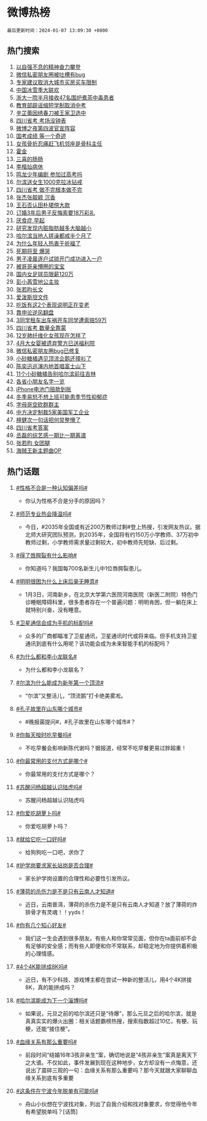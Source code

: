# 微博热榜

`最后更新时间：2024-01-07 13:09:30 +0800`

## 热门搜索

1. [以自强不息的精神奋力攀登](https://m.weibo.cn/search?containerid=100103type%3D1%26t%3D10%26q%3D%23%E4%BB%A5%E8%87%AA%E5%BC%BA%E4%B8%8D%E6%81%AF%E7%9A%84%E7%B2%BE%E7%A5%9E%E5%A5%8B%E5%8A%9B%E6%94%80%E7%99%BB%23&stream_entry_id=51&isnewpage=1&extparam=seat%3D1%26dgr%3D0%26pos%3D0%26stream_entry_id%3D51%26q%3D%2523%25E4%25BB%25A5%25E8%2587%25AA%25E5%25BC%25BA%25E4%25B8%258D%25E6%2581%25AF%25E7%259A%2584%25E7%25B2%25BE%25E7%25A5%259E%25E5%25A5%258B%25E5%258A%259B%25E6%2594%2580%25E7%2599%25BB%2523%26c_type%3D51%26filter_type%3Drealtimehot%26cate%3D10103%26display_time%3D1704604169%26pre_seqid%3D170460416902007367145)
1. [微信私密朋友圈被吐槽有bug](https://m.weibo.cn/search?containerid=100103type%3D1%26t%3D10%26q%3D%23%E5%BE%AE%E4%BF%A1%E7%A7%81%E5%AF%86%E6%9C%8B%E5%8F%8B%E5%9C%88%E8%A2%AB%E5%90%90%E6%A7%BD%E6%9C%89bug%23&stream_entry_id=31&isnewpage=1&extparam=seat%3D1%26pos%3D0%26realpos%3D1%26dgr%3D0%26q%3D%2523%25E5%25BE%25AE%25E4%25BF%25A1%25E7%25A7%2581%25E5%25AF%2586%25E6%259C%258B%25E5%258F%258B%25E5%259C%2588%25E8%25A2%25AB%25E5%2590%2590%25E6%25A7%25BD%25E6%259C%2589bug%2523%26filter_type%3Drealtimehot%26band_rank%3D1%26stream_entry_id%3D31%26c_type%3D31%26flag%3D2%26lcate%3D5001%26cate%3D5001%26display_time%3D1704604169%26pre_seqid%3D170460416902007367145)
1. [专家建议取消大城市买房买车限制](https://m.weibo.cn/search?containerid=100103type%3D1%26t%3D10%26q%3D%23%E4%B8%93%E5%AE%B6%E5%BB%BA%E8%AE%AE%E5%8F%96%E6%B6%88%E5%A4%A7%E5%9F%8E%E5%B8%82%E4%B9%B0%E6%88%BF%E4%B9%B0%E8%BD%A6%E9%99%90%E5%88%B6%23&stream_entry_id=31&isnewpage=1&extparam=seat%3D1%26pos%3D1%26realpos%3D2%26dgr%3D0%26q%3D%2523%25E4%25B8%2593%25E5%25AE%25B6%25E5%25BB%25BA%25E8%25AE%25AE%25E5%258F%2596%25E6%25B6%2588%25E5%25A4%25A7%25E5%259F%258E%25E5%25B8%2582%25E4%25B9%25B0%25E6%2588%25BF%25E4%25B9%25B0%25E8%25BD%25A6%25E9%2599%2590%25E5%2588%25B6%2523%26filter_type%3Drealtimehot%26band_rank%3D2%26stream_entry_id%3D31%26c_type%3D31%26flag%3D2%26lcate%3D5001%26cate%3D5001%26display_time%3D1704604169%26pre_seqid%3D170460416902007367145)
1. [中国冰雪季大联欢](https://m.weibo.cn/search?containerid=100103type%3D1%26t%3D10%26q%3D%23%E4%B8%AD%E5%9B%BD%E5%86%B0%E9%9B%AA%E5%AD%A3%E5%A4%A7%E8%81%94%E6%AC%A2%23&stream_entry_id=31&isnewpage=1&extparam=seat%3D1%26pos%3D2%26realpos%3D3%26dgr%3D0%26q%3D%2523%25E4%25B8%25AD%25E5%259B%25BD%25E5%2586%25B0%25E9%259B%25AA%25E5%25AD%25A3%25E5%25A4%25A7%25E8%2581%2594%25E6%25AC%25A2%2523%26filter_type%3Drealtimehot%26band_rank%3D3%26stream_entry_id%3D31%26c_type%3D31%26flag%3D0%26lcate%3D5001%26cate%3D5001%26display_time%3D1704604169%26pre_seqid%3D170460416902007367145)
1. [浙大一院半月接收47名围炉煮茶中毒患者](https://m.weibo.cn/search?containerid=100103type%3D1%26t%3D10%26q%3D%23%E6%B5%99%E5%A4%A7%E4%B8%80%E9%99%A2%E5%8D%8A%E6%9C%88%E6%8E%A5%E6%94%B647%E5%90%8D%E5%9B%B4%E7%82%89%E7%85%AE%E8%8C%B6%E4%B8%AD%E6%AF%92%E6%82%A3%E8%80%85%23&stream_entry_id=31&isnewpage=1&extparam=seat%3D1%26pos%3D3%26realpos%3D4%26dgr%3D0%26q%3D%2523%25E6%25B5%2599%25E5%25A4%25A7%25E4%25B8%2580%25E9%2599%25A2%25E5%258D%258A%25E6%259C%2588%25E6%258E%25A5%25E6%2594%25B647%25E5%2590%258D%25E5%259B%25B4%25E7%2582%2589%25E7%2585%25AE%25E8%258C%25B6%25E4%25B8%25AD%25E6%25AF%2592%25E6%2582%25A3%25E8%2580%2585%2523%26filter_type%3Drealtimehot%26band_rank%3D4%26stream_entry_id%3D31%26c_type%3D31%26flag%3D1%26lcate%3D5001%26cate%3D5001%26display_time%3D1704604169%26pre_seqid%3D170460416902007367145)
1. [教育部辟谣缩短学制取消中考](https://m.weibo.cn/search?containerid=100103type%3D1%26t%3D10%26q%3D%23%E6%95%99%E8%82%B2%E9%83%A8%E8%BE%9F%E8%B0%A3%E7%BC%A9%E7%9F%AD%E5%AD%A6%E5%88%B6%E5%8F%96%E6%B6%88%E4%B8%AD%E8%80%83%23&stream_entry_id=31&isnewpage=1&extparam=seat%3D1%26pos%3D4%26realpos%3D5%26dgr%3D0%26q%3D%2523%25E6%2595%2599%25E8%2582%25B2%25E9%2583%25A8%25E8%25BE%259F%25E8%25B0%25A3%25E7%25BC%25A9%25E7%259F%25AD%25E5%25AD%25A6%25E5%2588%25B6%25E5%258F%2596%25E6%25B6%2588%25E4%25B8%25AD%25E8%2580%2583%2523%26filter_type%3Drealtimehot%26band_rank%3D5%26stream_entry_id%3D31%26c_type%3D31%26flag%3D1%26lcate%3D5001%26cate%3D5001%26display_time%3D1704604169%26pre_seqid%3D170460416902007367145)
1. [辛芷蕾因绣春刀被王家卫选中](https://m.weibo.cn/search?containerid=100103type%3D1%26t%3D10%26q%3D%23%E8%BE%9B%E8%8A%B7%E8%95%BE%E5%9B%A0%E7%BB%A3%E6%98%A5%E5%88%80%E8%A2%AB%E7%8E%8B%E5%AE%B6%E5%8D%AB%E9%80%89%E4%B8%AD%23&stream_entry_id=31&isnewpage=1&extparam=seat%3D1%26pos%3D5%26realpos%3D6%26dgr%3D0%26q%3D%2523%25E8%25BE%259B%25E8%258A%25B7%25E8%2595%25BE%25E5%259B%25A0%25E7%25BB%25A3%25E6%2598%25A5%25E5%2588%2580%25E8%25A2%25AB%25E7%258E%258B%25E5%25AE%25B6%25E5%258D%25AB%25E9%2580%2589%25E4%25B8%25AD%2523%26filter_type%3Drealtimehot%26band_rank%3D6%26stream_entry_id%3D31%26c_type%3D31%26flag%3D2%26lcate%3D5001%26cate%3D5001%26display_time%3D1704604169%26pre_seqid%3D170460416902007367145)
1. [四川省考 考场没钟表](https://m.weibo.cn/search?containerid=100103type%3D1%26t%3D10%26q%3D%E5%9B%9B%E5%B7%9D%E7%9C%81%E8%80%83+%E8%80%83%E5%9C%BA%E6%B2%A1%E9%92%9F%E8%A1%A8&stream_entry_id=31&isnewpage=1&extparam=seat%3D1%26pos%3D6%26realpos%3D7%26dgr%3D0%26q%3D%25E5%259B%259B%25E5%25B7%259D%25E7%259C%2581%25E8%2580%2583%2520%25E8%2580%2583%25E5%259C%25BA%25E6%25B2%25A1%25E9%2592%259F%25E8%25A1%25A8%26filter_type%3Drealtimehot%26band_rank%3D7%26stream_entry_id%3D31%26c_type%3D31%26flag%3D1%26lcate%3D5001%26cate%3D5001%26display_time%3D1704604169%26pre_seqid%3D170460416902007367145)
1. [微博之夜第四波官宣阵容](https://m.weibo.cn/search?containerid=100103type%3D1%26t%3D10%26q%3D%23%E5%BE%AE%E5%8D%9A%E4%B9%8B%E5%A4%9C%E7%AC%AC%E5%9B%9B%E6%B3%A2%E5%AE%98%E5%AE%A3%E9%98%B5%E5%AE%B9%23&stream_entry_id=31&isnewpage=1&extparam=seat%3D1%26pos%3D7%26realpos%3D8%26dgr%3D0%26q%3D%2523%25E5%25BE%25AE%25E5%258D%259A%25E4%25B9%258B%25E5%25A4%259C%25E7%25AC%25AC%25E5%259B%259B%25E6%25B3%25A2%25E5%25AE%2598%25E5%25AE%25A3%25E9%2598%25B5%25E5%25AE%25B9%2523%26filter_type%3Drealtimehot%26band_rank%3D8%26stream_entry_id%3D31%26c_type%3D31%26flag%3D1%26lcate%3D5001%26cate%3D5001%26display_time%3D1704604169%26pre_seqid%3D170460416902007367145)
1. [国考成绩 等一个奇迹](https://m.weibo.cn/search?containerid=100103type%3D1%26t%3D10%26q%3D%E5%9B%BD%E8%80%83%E6%88%90%E7%BB%A9+%E7%AD%89%E4%B8%80%E4%B8%AA%E5%A5%87%E8%BF%B9&stream_entry_id=31&isnewpage=1&extparam=seat%3D1%26pos%3D8%26realpos%3D9%26dgr%3D0%26q%3D%25E5%259B%25BD%25E8%2580%2583%25E6%2588%2590%25E7%25BB%25A9%2520%25E7%25AD%2589%25E4%25B8%2580%25E4%25B8%25AA%25E5%25A5%2587%25E8%25BF%25B9%26filter_type%3Drealtimehot%26band_rank%3D9%26stream_entry_id%3D31%26c_type%3D31%26flag%3D0%26lcate%3D5001%26cate%3D5001%26display_time%3D1704604169%26pre_seqid%3D170460416902007367145)
1. [女孩骨折忍痛赶飞机邻座是骨科主任](https://m.weibo.cn/search?containerid=100103type%3D1%26t%3D10%26q%3D%23%E5%A5%B3%E5%AD%A9%E9%AA%A8%E6%8A%98%E5%BF%8D%E7%97%9B%E8%B5%B6%E9%A3%9E%E6%9C%BA%E9%82%BB%E5%BA%A7%E6%98%AF%E9%AA%A8%E7%A7%91%E4%B8%BB%E4%BB%BB%23&stream_entry_id=31&isnewpage=1&extparam=seat%3D1%26pos%3D9%26realpos%3D10%26dgr%3D0%26q%3D%2523%25E5%25A5%25B3%25E5%25AD%25A9%25E9%25AA%25A8%25E6%258A%2598%25E5%25BF%258D%25E7%2597%259B%25E8%25B5%25B6%25E9%25A3%259E%25E6%259C%25BA%25E9%2582%25BB%25E5%25BA%25A7%25E6%2598%25AF%25E9%25AA%25A8%25E7%25A7%2591%25E4%25B8%25BB%25E4%25BB%25BB%2523%26filter_type%3Drealtimehot%26band_rank%3D10%26stream_entry_id%3D31%26c_type%3D31%26flag%3D2%26lcate%3D5001%26cate%3D5001%26display_time%3D1704604169%26pre_seqid%3D170460416902007367145)
1. [霍金](https://m.weibo.cn/search?containerid=100103type%3D1%26t%3D10%26q%3D%E9%9C%8D%E9%87%91&stream_entry_id=31&isnewpage=1&extparam=seat%3D1%26pos%3D10%26realpos%3D11%26dgr%3D0%26q%3D%25E9%259C%258D%25E9%2587%2591%26filter_type%3Drealtimehot%26band_rank%3D11%26stream_entry_id%3D31%26c_type%3D31%26flag%3D2%26lcate%3D5001%26cate%3D5001%26display_time%3D1704604169%26pre_seqid%3D170460416902007367145)
1. [三喜的肠肠](https://m.weibo.cn/search?containerid=100103type%3D1%26t%3D10%26q%3D%E4%B8%89%E5%96%9C%E7%9A%84%E8%82%A0%E8%82%A0&stream_entry_id=31&isnewpage=1&extparam=seat%3D1%26pos%3D11%26realpos%3D12%26dgr%3D0%26q%3D%25E4%25B8%2589%25E5%2596%259C%25E7%259A%2584%25E8%2582%25A0%25E8%2582%25A0%26filter_type%3Drealtimehot%26band_rank%3D12%26stream_entry_id%3D31%26c_type%3D31%26flag%3D2%26lcate%3D5001%26cate%3D5001%26display_time%3D1704604169%26pre_seqid%3D170460416902007367145)
1. [李楷灿病休](https://m.weibo.cn/search?containerid=100103type%3D1%26t%3D10%26q%3D%E6%9D%8E%E6%A5%B7%E7%81%BF%E7%97%85%E4%BC%91&stream_entry_id=31&isnewpage=1&extparam=seat%3D1%26pos%3D12%26realpos%3D13%26dgr%3D0%26q%3D%25E6%259D%258E%25E6%25A5%25B7%25E7%2581%25BF%25E7%2597%2585%25E4%25BC%2591%26filter_type%3Drealtimehot%26band_rank%3D13%26stream_entry_id%3D31%26c_type%3D31%26flag%3D1%26lcate%3D5001%26cate%3D5001%26display_time%3D1704604169%26pre_seqid%3D170460416902007367145)
1. [鸣龙少年编剧 参加过高考吗](https://m.weibo.cn/search?containerid=100103type%3D1%26t%3D10%26q%3D%E9%B8%A3%E9%BE%99%E5%B0%91%E5%B9%B4%E7%BC%96%E5%89%A7+%E5%8F%82%E5%8A%A0%E8%BF%87%E9%AB%98%E8%80%83%E5%90%97&stream_entry_id=31&isnewpage=1&extparam=seat%3D1%26pos%3D13%26realpos%3D14%26dgr%3D0%26q%3D%25E9%25B8%25A3%25E9%25BE%2599%25E5%25B0%2591%25E5%25B9%25B4%25E7%25BC%2596%25E5%2589%25A7%2520%25E5%258F%2582%25E5%258A%25A0%25E8%25BF%2587%25E9%25AB%2598%25E8%2580%2583%25E5%2590%2597%26filter_type%3Drealtimehot%26band_rank%3D14%26stream_entry_id%3D31%26c_type%3D31%26flag%3D0%26lcate%3D5001%26cate%3D5001%26display_time%3D1704604169%26pre_seqid%3D170460416902007367145)
1. [尔滨送女生1000克拉冰钻戒](https://m.weibo.cn/search?containerid=100103type%3D1%26t%3D10%26q%3D%23%E5%B0%94%E6%BB%A8%E9%80%81%E5%A5%B3%E7%94%9F1000%E5%85%8B%E6%8B%89%E5%86%B0%E9%92%BB%E6%88%92%23&stream_entry_id=31&isnewpage=1&extparam=seat%3D1%26pos%3D14%26realpos%3D15%26dgr%3D0%26q%3D%2523%25E5%25B0%2594%25E6%25BB%25A8%25E9%2580%2581%25E5%25A5%25B3%25E7%2594%259F1000%25E5%2585%258B%25E6%258B%2589%25E5%2586%25B0%25E9%2592%25BB%25E6%2588%2592%2523%26filter_type%3Drealtimehot%26band_rank%3D15%26stream_entry_id%3D31%26c_type%3D31%26flag%3D32768%26lcate%3D5001%26cate%3D5001%26display_time%3D1704604169%26pre_seqid%3D170460416902007367145)
1. [四川省考 做不完根本做不完](https://m.weibo.cn/search?containerid=100103type%3D1%26t%3D10%26q%3D%E5%9B%9B%E5%B7%9D%E7%9C%81%E8%80%83+%E5%81%9A%E4%B8%8D%E5%AE%8C%E6%A0%B9%E6%9C%AC%E5%81%9A%E4%B8%8D%E5%AE%8C&stream_entry_id=31&isnewpage=1&extparam=seat%3D1%26pos%3D15%26realpos%3D16%26dgr%3D0%26q%3D%25E5%259B%259B%25E5%25B7%259D%25E7%259C%2581%25E8%2580%2583%2520%25E5%2581%259A%25E4%25B8%258D%25E5%25AE%258C%25E6%25A0%25B9%25E6%259C%25AC%25E5%2581%259A%25E4%25B8%258D%25E5%25AE%258C%26filter_type%3Drealtimehot%26band_rank%3D16%26stream_entry_id%3D31%26c_type%3D31%26flag%3D0%26lcate%3D5001%26cate%3D5001%26display_time%3D1704604169%26pre_seqid%3D170460416902007367145)
1. [张杰张靓颖 沉香](https://m.weibo.cn/search?containerid=100103type%3D1%26t%3D10%26q%3D%E5%BC%A0%E6%9D%B0%E5%BC%A0%E9%9D%93%E9%A2%96+%E6%B2%89%E9%A6%99&stream_entry_id=31&isnewpage=1&extparam=seat%3D1%26pos%3D16%26realpos%3D17%26dgr%3D0%26q%3D%25E5%25BC%25A0%25E6%259D%25B0%25E5%25BC%25A0%25E9%259D%2593%25E9%25A2%2596%2520%25E6%25B2%2589%25E9%25A6%2599%26filter_type%3Drealtimehot%26band_rank%3D17%26stream_entry_id%3D31%26c_type%3D31%26flag%3D1%26lcate%3D5001%26cate%3D5001%26display_time%3D1704604169%26pre_seqid%3D170460416902007367145)
1. [王石否认田朴珺傍大款](https://m.weibo.cn/search?containerid=100103type%3D1%26t%3D10%26q%3D%23%E7%8E%8B%E7%9F%B3%E5%90%A6%E8%AE%A4%E7%94%B0%E6%9C%B4%E7%8F%BA%E5%82%8D%E5%A4%A7%E6%AC%BE%23&stream_entry_id=31&isnewpage=1&extparam=seat%3D1%26pos%3D17%26realpos%3D18%26dgr%3D0%26q%3D%2523%25E7%258E%258B%25E7%259F%25B3%25E5%2590%25A6%25E8%25AE%25A4%25E7%2594%25B0%25E6%259C%25B4%25E7%258F%25BA%25E5%2582%258D%25E5%25A4%25A7%25E6%25AC%25BE%2523%26filter_type%3Drealtimehot%26band_rank%3D18%26stream_entry_id%3D31%26c_type%3D31%26flag%3D1%26lcate%3D5001%26cate%3D5001%26display_time%3D1704604169%26pre_seqid%3D170460416902007367145)
1. [订婚3年后男子反悔索要18万彩礼](https://m.weibo.cn/search?containerid=100103type%3D1%26t%3D10%26q%3D%23%E8%AE%A2%E5%A9%9A3%E5%B9%B4%E5%90%8E%E7%94%B7%E5%AD%90%E5%8F%8D%E6%82%94%E7%B4%A2%E8%A6%8118%E4%B8%87%E5%BD%A9%E7%A4%BC%23&stream_entry_id=31&isnewpage=1&extparam=seat%3D1%26pos%3D18%26realpos%3D19%26dgr%3D0%26q%3D%2523%25E8%25AE%25A2%25E5%25A9%259A3%25E5%25B9%25B4%25E5%2590%258E%25E7%2594%25B7%25E5%25AD%2590%25E5%258F%258D%25E6%2582%2594%25E7%25B4%25A2%25E8%25A6%258118%25E4%25B8%2587%25E5%25BD%25A9%25E7%25A4%25BC%2523%26filter_type%3Drealtimehot%26band_rank%3D19%26stream_entry_id%3D31%26c_type%3D31%26flag%3D0%26lcate%3D5001%26cate%3D5001%26display_time%3D1704604169%26pre_seqid%3D170460416902007367145)
1. [厌食症 早起](https://m.weibo.cn/search?containerid=100103type%3D1%26t%3D10%26q%3D%E5%8E%8C%E9%A3%9F%E7%97%87+%E6%97%A9%E8%B5%B7&stream_entry_id=31&isnewpage=1&extparam=seat%3D1%26pos%3D19%26realpos%3D20%26dgr%3D0%26q%3D%25E5%258E%258C%25E9%25A3%259F%25E7%2597%2587%2520%25E6%2597%25A9%25E8%25B5%25B7%26filter_type%3Drealtimehot%26band_rank%3D20%26stream_entry_id%3D31%26c_type%3D31%26flag%3D0%26lcate%3D5001%26cate%3D5001%26display_time%3D1704604169%26pre_seqid%3D170460416902007367145)
1. [研究发现内脏脂肪越多大脑越小](https://m.weibo.cn/search?containerid=100103type%3D1%26t%3D10%26q%3D%23%E7%A0%94%E7%A9%B6%E5%8F%91%E7%8E%B0%E5%86%85%E8%84%8F%E8%84%82%E8%82%AA%E8%B6%8A%E5%A4%9A%E5%A4%A7%E8%84%91%E8%B6%8A%E5%B0%8F%23&stream_entry_id=31&isnewpage=1&extparam=seat%3D1%26pos%3D20%26realpos%3D21%26dgr%3D0%26q%3D%2523%25E7%25A0%2594%25E7%25A9%25B6%25E5%258F%2591%25E7%258E%25B0%25E5%2586%2585%25E8%2584%258F%25E8%2584%2582%25E8%2582%25AA%25E8%25B6%258A%25E5%25A4%259A%25E5%25A4%25A7%25E8%2584%2591%25E8%25B6%258A%25E5%25B0%258F%2523%26filter_type%3Drealtimehot%26band_rank%3D21%26stream_entry_id%3D31%26c_type%3D31%26flag%3D1%26lcate%3D5001%26cate%3D5001%26display_time%3D1704604169%26pre_seqid%3D170460416902007367145)
1. [哈尔滨当地人搓澡都戒半个月了](https://m.weibo.cn/search?containerid=100103type%3D1%26t%3D10%26q%3D%23%E5%93%88%E5%B0%94%E6%BB%A8%E5%BD%93%E5%9C%B0%E4%BA%BA%E6%90%93%E6%BE%A1%E9%83%BD%E6%88%92%E5%8D%8A%E4%B8%AA%E6%9C%88%E4%BA%86%23&stream_entry_id=31&isnewpage=1&extparam=seat%3D1%26pos%3D21%26realpos%3D22%26dgr%3D0%26q%3D%2523%25E5%2593%2588%25E5%25B0%2594%25E6%25BB%25A8%25E5%25BD%2593%25E5%259C%25B0%25E4%25BA%25BA%25E6%2590%2593%25E6%25BE%25A1%25E9%2583%25BD%25E6%2588%2592%25E5%258D%258A%25E4%25B8%25AA%25E6%259C%2588%25E4%25BA%2586%2523%26filter_type%3Drealtimehot%26band_rank%3D22%26stream_entry_id%3D31%26c_type%3D31%26flag%3D1%26lcate%3D5001%26cate%3D5001%26display_time%3D1704604169%26pre_seqid%3D170460416902007367145)
1. [为什么年轻人热衷于祈福了](https://m.weibo.cn/search?containerid=100103type%3D1%26t%3D10%26q%3D%23%E4%B8%BA%E4%BB%80%E4%B9%88%E5%B9%B4%E8%BD%BB%E4%BA%BA%E7%83%AD%E8%A1%B7%E4%BA%8E%E7%A5%88%E7%A6%8F%E4%BA%86%23&stream_entry_id=31&isnewpage=1&extparam=seat%3D1%26pos%3D22%26realpos%3D23%26dgr%3D0%26q%3D%2523%25E4%25B8%25BA%25E4%25BB%2580%25E4%25B9%2588%25E5%25B9%25B4%25E8%25BD%25BB%25E4%25BA%25BA%25E7%2583%25AD%25E8%25A1%25B7%25E4%25BA%258E%25E7%25A5%2588%25E7%25A6%258F%25E4%25BA%2586%2523%26filter_type%3Drealtimehot%26band_rank%3D23%26stream_entry_id%3D31%26c_type%3D31%26flag%3D1%26lcate%3D5001%26cate%3D5001%26display_time%3D1704604169%26pre_seqid%3D170460416902007367145)
1. [死期将至 爆哭](https://m.weibo.cn/search?containerid=100103type%3D1%26t%3D10%26q%3D%E6%AD%BB%E6%9C%9F%E5%B0%86%E8%87%B3+%E7%88%86%E5%93%AD&stream_entry_id=31&isnewpage=1&extparam=seat%3D1%26pos%3D23%26realpos%3D24%26dgr%3D0%26q%3D%25E6%25AD%25BB%25E6%259C%259F%25E5%25B0%2586%25E8%2587%25B3%2520%25E7%2588%2586%25E5%2593%25AD%26filter_type%3Drealtimehot%26band_rank%3D24%26stream_entry_id%3D31%26c_type%3D31%26flag%3D0%26lcate%3D5001%26cate%3D5001%26display_time%3D1704604169%26pre_seqid%3D170460416902007367145)
1. [男子凌晨逐户试锁开门成功进入一户](https://m.weibo.cn/search?containerid=100103type%3D1%26t%3D10%26q%3D%23%E7%94%B7%E5%AD%90%E5%87%8C%E6%99%A8%E9%80%90%E6%88%B7%E8%AF%95%E9%94%81%E5%BC%80%E9%97%A8%E6%88%90%E5%8A%9F%E8%BF%9B%E5%85%A5%E4%B8%80%E6%88%B7%23&stream_entry_id=31&isnewpage=1&extparam=seat%3D1%26pos%3D24%26realpos%3D25%26dgr%3D0%26q%3D%2523%25E7%2594%25B7%25E5%25AD%2590%25E5%2587%258C%25E6%2599%25A8%25E9%2580%2590%25E6%2588%25B7%25E8%25AF%2595%25E9%2594%2581%25E5%25BC%2580%25E9%2597%25A8%25E6%2588%2590%25E5%258A%259F%25E8%25BF%259B%25E5%2585%25A5%25E4%25B8%2580%25E6%2588%25B7%2523%26filter_type%3Drealtimehot%26band_rank%3D25%26stream_entry_id%3D31%26c_type%3D31%26flag%3D1%26lcate%3D5001%26cate%3D5001%26display_time%3D1704604169%26pre_seqid%3D170460416902007367145)
1. [被哥哥亲懵圈的宝宝](https://m.weibo.cn/search?containerid=100103type%3D1%26t%3D10%26q%3D%23%E8%A2%AB%E5%93%A5%E5%93%A5%E4%BA%B2%E6%87%B5%E5%9C%88%E7%9A%84%E5%AE%9D%E5%AE%9D%23&stream_entry_id=31&isnewpage=1&extparam=seat%3D1%26pos%3D25%26realpos%3D26%26dgr%3D0%26q%3D%2523%25E8%25A2%25AB%25E5%2593%25A5%25E5%2593%25A5%25E4%25BA%25B2%25E6%2587%25B5%25E5%259C%2588%25E7%259A%2584%25E5%25AE%259D%25E5%25AE%259D%2523%26filter_type%3Drealtimehot%26band_rank%3D26%26stream_entry_id%3D31%26c_type%3D31%26flag%3D1%26lcate%3D5001%26cate%3D5001%26display_time%3D1704604169%26pre_seqid%3D170460416902007367145)
1. [国内女足球员限薪120万](https://m.weibo.cn/search?containerid=100103type%3D1%26t%3D10%26q%3D%23%E5%9B%BD%E5%86%85%E5%A5%B3%E8%B6%B3%E7%90%83%E5%91%98%E9%99%90%E8%96%AA120%E4%B8%87%23&stream_entry_id=31&isnewpage=1&extparam=seat%3D1%26pos%3D26%26realpos%3D27%26dgr%3D0%26q%3D%2523%25E5%259B%25BD%25E5%2586%2585%25E5%25A5%25B3%25E8%25B6%25B3%25E7%2590%2583%25E5%2591%2598%25E9%2599%2590%25E8%2596%25AA120%25E4%25B8%2587%2523%26filter_type%3Drealtimehot%26band_rank%3D27%26stream_entry_id%3D31%26c_type%3D31%26flag%3D1%26lcate%3D5001%26cate%3D5001%26display_time%3D1704604169%26pre_seqid%3D170460416902007367145)
1. [彭小苒雪地公主妆](https://m.weibo.cn/search?containerid=100103type%3D1%26t%3D10%26q%3D%23%E5%BD%AD%E5%B0%8F%E8%8B%92%E9%9B%AA%E5%9C%B0%E5%85%AC%E4%B8%BB%E5%A6%86%23&stream_entry_id=31&isnewpage=1&extparam=seat%3D1%26pos%3D27%26realpos%3D28%26dgr%3D0%26q%3D%2523%25E5%25BD%25AD%25E5%25B0%258F%25E8%258B%2592%25E9%259B%25AA%25E5%259C%25B0%25E5%2585%25AC%25E4%25B8%25BB%25E5%25A6%2586%2523%26filter_type%3Drealtimehot%26band_rank%3D28%26stream_entry_id%3D31%26c_type%3D31%26flag%3D1%26lcate%3D5001%26cate%3D5001%26display_time%3D1704604169%26pre_seqid%3D170460416902007367145)
1. [张若昀长文](https://m.weibo.cn/search?containerid=100103type%3D1%26t%3D10%26q%3D%E5%BC%A0%E8%8B%A5%E6%98%80%E9%95%BF%E6%96%87&stream_entry_id=31&isnewpage=1&extparam=seat%3D1%26pos%3D28%26realpos%3D29%26dgr%3D0%26q%3D%25E5%25BC%25A0%25E8%258B%25A5%25E6%2598%2580%25E9%2595%25BF%25E6%2596%2587%26filter_type%3Drealtimehot%26band_rank%3D29%26stream_entry_id%3D31%26c_type%3D31%26flag%3D0%26lcate%3D5001%26cate%3D5001%26display_time%3D1704604169%26pre_seqid%3D170460416902007367145)
1. [爱泼斯坦文件](https://m.weibo.cn/search?containerid=100103type%3D1%26t%3D10%26q%3D%E7%88%B1%E6%B3%BC%E6%96%AF%E5%9D%A6%E6%96%87%E4%BB%B6&stream_entry_id=31&isnewpage=1&extparam=seat%3D1%26pos%3D29%26realpos%3D30%26dgr%3D0%26q%3D%25E7%2588%25B1%25E6%25B3%25BC%25E6%2596%25AF%25E5%259D%25A6%25E6%2596%2587%25E4%25BB%25B6%26filter_type%3Drealtimehot%26band_rank%3D30%26stream_entry_id%3D31%26c_type%3D31%26flag%3D0%26lcate%3D5001%26cate%3D5001%26display_time%3D1704604169%26pre_seqid%3D170460416902007367145)
1. [吃饭有这2个表现说明正在变老](https://m.weibo.cn/search?containerid=100103type%3D1%26t%3D10%26q%3D%23%E5%90%83%E9%A5%AD%E6%9C%89%E8%BF%992%E4%B8%AA%E8%A1%A8%E7%8E%B0%E8%AF%B4%E6%98%8E%E6%AD%A3%E5%9C%A8%E5%8F%98%E8%80%81%23&stream_entry_id=31&isnewpage=1&extparam=seat%3D1%26pos%3D30%26realpos%3D31%26dgr%3D0%26q%3D%2523%25E5%2590%2583%25E9%25A5%25AD%25E6%259C%2589%25E8%25BF%25992%25E4%25B8%25AA%25E8%25A1%25A8%25E7%258E%25B0%25E8%25AF%25B4%25E6%2598%258E%25E6%25AD%25A3%25E5%259C%25A8%25E5%258F%2598%25E8%2580%2581%2523%26filter_type%3Drealtimehot%26band_rank%3D31%26stream_entry_id%3D31%26c_type%3D31%26flag%3D1%26lcate%3D5001%26cate%3D5001%26display_time%3D1704604169%26pre_seqid%3D170460416902007367145)
1. [靠申论逆风翻盘](https://m.weibo.cn/search?containerid=100103type%3D1%26t%3D10%26q%3D%E9%9D%A0%E7%94%B3%E8%AE%BA%E9%80%86%E9%A3%8E%E7%BF%BB%E7%9B%98&stream_entry_id=31&isnewpage=1&extparam=seat%3D1%26pos%3D31%26realpos%3D32%26dgr%3D0%26q%3D%25E9%259D%25A0%25E7%2594%25B3%25E8%25AE%25BA%25E9%2580%2586%25E9%25A3%258E%25E7%25BF%25BB%25E7%259B%2598%26filter_type%3Drealtimehot%26band_rank%3D32%26stream_entry_id%3D31%26c_type%3D31%26flag%3D1%26lcate%3D5001%26cate%3D5001%26display_time%3D1704604169%26pre_seqid%3D170460416902007367145)
1. [3同学租车出车祸开车同学遭索赔59万](https://m.weibo.cn/search?containerid=100103type%3D1%26t%3D10%26q%3D%233%E5%90%8C%E5%AD%A6%E7%A7%9F%E8%BD%A6%E5%87%BA%E8%BD%A6%E7%A5%B8%E5%BC%80%E8%BD%A6%E5%90%8C%E5%AD%A6%E9%81%AD%E7%B4%A2%E8%B5%9459%E4%B8%87%23&stream_entry_id=31&isnewpage=1&extparam=seat%3D1%26pos%3D32%26realpos%3D33%26dgr%3D0%26q%3D%25233%25E5%2590%258C%25E5%25AD%25A6%25E7%25A7%259F%25E8%25BD%25A6%25E5%2587%25BA%25E8%25BD%25A6%25E7%25A5%25B8%25E5%25BC%2580%25E8%25BD%25A6%25E5%2590%258C%25E5%25AD%25A6%25E9%2581%25AD%25E7%25B4%25A2%25E8%25B5%259459%25E4%25B8%2587%2523%26filter_type%3Drealtimehot%26band_rank%3D33%26stream_entry_id%3D31%26c_type%3D31%26flag%3D0%26lcate%3D5001%26cate%3D5001%26display_time%3D1704604169%26pre_seqid%3D170460416902007367145)
1. [四川省考 数量全靠蒙](https://m.weibo.cn/search?containerid=100103type%3D1%26t%3D10%26q%3D%E5%9B%9B%E5%B7%9D%E7%9C%81%E8%80%83+%E6%95%B0%E9%87%8F%E5%85%A8%E9%9D%A0%E8%92%99&stream_entry_id=31&isnewpage=1&extparam=seat%3D1%26pos%3D33%26realpos%3D34%26dgr%3D0%26q%3D%25E5%259B%259B%25E5%25B7%259D%25E7%259C%2581%25E8%2580%2583%2520%25E6%2595%25B0%25E9%2587%258F%25E5%2585%25A8%25E9%259D%25A0%25E8%2592%2599%26filter_type%3Drealtimehot%26band_rank%3D34%26stream_entry_id%3D31%26c_type%3D31%26flag%3D0%26lcate%3D5001%26cate%3D5001%26display_time%3D1704604169%26pre_seqid%3D170460416902007367145)
1. [12岁肺纤维化女孩现在怎样了](https://m.weibo.cn/search?containerid=100103type%3D1%26t%3D10%26q%3D%2312%E5%B2%81%E8%82%BA%E7%BA%A4%E7%BB%B4%E5%8C%96%E5%A5%B3%E5%AD%A9%E7%8E%B0%E5%9C%A8%E6%80%8E%E6%A0%B7%E4%BA%86%23&stream_entry_id=31&isnewpage=1&extparam=seat%3D1%26pos%3D34%26realpos%3D35%26dgr%3D0%26q%3D%252312%25E5%25B2%2581%25E8%2582%25BA%25E7%25BA%25A4%25E7%25BB%25B4%25E5%258C%2596%25E5%25A5%25B3%25E5%25AD%25A9%25E7%258E%25B0%25E5%259C%25A8%25E6%2580%258E%25E6%25A0%25B7%25E4%25BA%2586%2523%26filter_type%3Drealtimehot%26band_rank%3D35%26stream_entry_id%3D31%26c_type%3D31%26flag%3D32768%26lcate%3D5001%26cate%3D5001%26display_time%3D1704604169%26pre_seqid%3D170460416902007367145)
1. [4月大女婴被遗弃警方已送福利院](https://m.weibo.cn/search?containerid=100103type%3D1%26t%3D10%26q%3D%234%E6%9C%88%E5%A4%A7%E5%A5%B3%E5%A9%B4%E8%A2%AB%E9%81%97%E5%BC%83%E8%AD%A6%E6%96%B9%E5%B7%B2%E9%80%81%E7%A6%8F%E5%88%A9%E9%99%A2%23&stream_entry_id=31&isnewpage=1&extparam=seat%3D1%26pos%3D35%26realpos%3D36%26dgr%3D0%26q%3D%25234%25E6%259C%2588%25E5%25A4%25A7%25E5%25A5%25B3%25E5%25A9%25B4%25E8%25A2%25AB%25E9%2581%2597%25E5%25BC%2583%25E8%25AD%25A6%25E6%2596%25B9%25E5%25B7%25B2%25E9%2580%2581%25E7%25A6%258F%25E5%2588%25A9%25E9%2599%25A2%2523%26filter_type%3Drealtimehot%26band_rank%3D36%26stream_entry_id%3D31%26c_type%3D31%26flag%3D0%26lcate%3D5001%26cate%3D5001%26display_time%3D1704604169%26pre_seqid%3D170460416902007367145)
1. [微信私密朋友圈bug已修复](https://m.weibo.cn/search?containerid=100103type%3D1%26t%3D10%26q%3D%23%E5%BE%AE%E4%BF%A1%E7%A7%81%E5%AF%86%E6%9C%8B%E5%8F%8B%E5%9C%88bug%E5%B7%B2%E4%BF%AE%E5%A4%8D%23&stream_entry_id=31&isnewpage=1&extparam=seat%3D1%26pos%3D36%26realpos%3D37%26dgr%3D0%26q%3D%2523%25E5%25BE%25AE%25E4%25BF%25A1%25E7%25A7%2581%25E5%25AF%2586%25E6%259C%258B%25E5%258F%258B%25E5%259C%2588bug%25E5%25B7%25B2%25E4%25BF%25AE%25E5%25A4%258D%2523%26filter_type%3Drealtimehot%26band_rank%3D37%26stream_entry_id%3D31%26c_type%3D31%26flag%3D1%26lcate%3D5001%26cate%3D5001%26display_time%3D1704604169%26pre_seqid%3D170460416902007367145)
1. [小砂糖橘遇见顶流企鹅还撞衫了](https://m.weibo.cn/search?containerid=100103type%3D1%26t%3D10%26q%3D%23%E5%B0%8F%E7%A0%82%E7%B3%96%E6%A9%98%E9%81%87%E8%A7%81%E9%A1%B6%E6%B5%81%E4%BC%81%E9%B9%85%E8%BF%98%E6%92%9E%E8%A1%AB%E4%BA%86%23&stream_entry_id=31&isnewpage=1&extparam=seat%3D1%26pos%3D37%26realpos%3D38%26dgr%3D0%26q%3D%2523%25E5%25B0%258F%25E7%25A0%2582%25E7%25B3%2596%25E6%25A9%2598%25E9%2581%2587%25E8%25A7%2581%25E9%25A1%25B6%25E6%25B5%2581%25E4%25BC%2581%25E9%25B9%2585%25E8%25BF%2598%25E6%2592%259E%25E8%25A1%25AB%25E4%25BA%2586%2523%26filter_type%3Drealtimehot%26band_rank%3D38%26stream_entry_id%3D31%26c_type%3D31%26flag%3D32768%26lcate%3D5001%26cate%3D5001%26display_time%3D1704604169%26pre_seqid%3D170460416902007367145)
1. [陈奕迅巡演内地首唱富士山下](https://m.weibo.cn/search?containerid=100103type%3D1%26t%3D10%26q%3D%E9%99%88%E5%A5%95%E8%BF%85%E5%B7%A1%E6%BC%94%E5%86%85%E5%9C%B0%E9%A6%96%E5%94%B1%E5%AF%8C%E5%A3%AB%E5%B1%B1%E4%B8%8B&stream_entry_id=31&isnewpage=1&extparam=seat%3D1%26pos%3D38%26realpos%3D39%26dgr%3D0%26q%3D%25E9%2599%2588%25E5%25A5%2595%25E8%25BF%2585%25E5%25B7%25A1%25E6%25BC%2594%25E5%2586%2585%25E5%259C%25B0%25E9%25A6%2596%25E5%2594%25B1%25E5%25AF%258C%25E5%25A3%25AB%25E5%25B1%25B1%25E4%25B8%258B%26filter_type%3Drealtimehot%26band_rank%3D39%26stream_entry_id%3D31%26c_type%3D31%26flag%3D0%26lcate%3D5001%26cate%3D5001%26display_time%3D1704604169%26pre_seqid%3D170460416902007367145)
1. [11个小砂糖橘告别哈尔滨前往吉林](https://m.weibo.cn/search?containerid=100103type%3D1%26t%3D10%26q%3D%2311%E4%B8%AA%E5%B0%8F%E7%A0%82%E7%B3%96%E6%A9%98%E5%91%8A%E5%88%AB%E5%93%88%E5%B0%94%E6%BB%A8%E5%89%8D%E5%BE%80%E5%90%89%E6%9E%97%23&stream_entry_id=31&isnewpage=1&extparam=seat%3D1%26pos%3D39%26realpos%3D40%26dgr%3D0%26q%3D%252311%25E4%25B8%25AA%25E5%25B0%258F%25E7%25A0%2582%25E7%25B3%2596%25E6%25A9%2598%25E5%2591%258A%25E5%2588%25AB%25E5%2593%2588%25E5%25B0%2594%25E6%25BB%25A8%25E5%2589%258D%25E5%25BE%2580%25E5%2590%2589%25E6%259E%2597%2523%26filter_type%3Drealtimehot%26band_rank%3D40%26stream_entry_id%3D31%26c_type%3D31%26flag%3D1%26lcate%3D5001%26cate%3D5001%26display_time%3D1704604169%26pre_seqid%3D170460416902007367145)
1. [各省小朋友名字一览](https://m.weibo.cn/search?containerid=100103type%3D1%26t%3D10%26q%3D%E5%90%84%E7%9C%81%E5%B0%8F%E6%9C%8B%E5%8F%8B%E5%90%8D%E5%AD%97%E4%B8%80%E8%A7%88&stream_entry_id=31&isnewpage=1&extparam=seat%3D1%26pos%3D40%26realpos%3D41%26dgr%3D0%26q%3D%25E5%2590%2584%25E7%259C%2581%25E5%25B0%258F%25E6%259C%258B%25E5%258F%258B%25E5%2590%258D%25E5%25AD%2597%25E4%25B8%2580%25E8%25A7%2588%26filter_type%3Drealtimehot%26band_rank%3D41%26stream_entry_id%3D31%26c_type%3D31%26flag%3D0%26lcate%3D5001%26cate%3D5001%26display_time%3D1704604169%26pre_seqid%3D170460416902007367145)
1. [iPhone电池门赔款到账](https://m.weibo.cn/search?containerid=100103type%3D1%26t%3D10%26q%3D%23iPhone%E7%94%B5%E6%B1%A0%E9%97%A8%E8%B5%94%E6%AC%BE%E5%88%B0%E8%B4%A6%23&stream_entry_id=31&isnewpage=1&extparam=seat%3D1%26pos%3D41%26realpos%3D42%26dgr%3D0%26q%3D%2523iPhone%25E7%2594%25B5%25E6%25B1%25A0%25E9%2597%25A8%25E8%25B5%2594%25E6%25AC%25BE%25E5%2588%25B0%25E8%25B4%25A6%2523%26filter_type%3Drealtimehot%26band_rank%3D42%26stream_entry_id%3D31%26c_type%3D31%26flag%3D0%26lcate%3D5001%26cate%3D5001%26display_time%3D1704604169%26pre_seqid%3D170460416902007367145)
1. [冬季易怒不想上班可能患季节性抑郁症](https://m.weibo.cn/search?containerid=100103type%3D1%26t%3D10%26q%3D%23%E5%86%AC%E5%AD%A3%E6%98%93%E6%80%92%E4%B8%8D%E6%83%B3%E4%B8%8A%E7%8F%AD%E5%8F%AF%E8%83%BD%E6%82%A3%E5%AD%A3%E8%8A%82%E6%80%A7%E6%8A%91%E9%83%81%E7%97%87%23&stream_entry_id=31&isnewpage=1&extparam=seat%3D1%26pos%3D42%26realpos%3D43%26dgr%3D0%26q%3D%2523%25E5%2586%25AC%25E5%25AD%25A3%25E6%2598%2593%25E6%2580%2592%25E4%25B8%258D%25E6%2583%25B3%25E4%25B8%258A%25E7%258F%25AD%25E5%258F%25AF%25E8%2583%25BD%25E6%2582%25A3%25E5%25AD%25A3%25E8%258A%2582%25E6%2580%25A7%25E6%258A%2591%25E9%2583%2581%25E7%2597%2587%2523%26filter_type%3Drealtimehot%26band_rank%3D43%26stream_entry_id%3D31%26c_type%3D31%26flag%3D1%26lcate%3D5001%26cate%3D5001%26display_time%3D1704604169%26pre_seqid%3D170460416902007367145)
1. [字母哥空砍群群主](https://m.weibo.cn/search?containerid=100103type%3D1%26t%3D10%26q%3D%23%E5%AD%97%E6%AF%8D%E5%93%A5%E7%A9%BA%E7%A0%8D%E7%BE%A4%E7%BE%A4%E4%B8%BB%23&stream_entry_id=31&isnewpage=1&extparam=seat%3D1%26pos%3D43%26realpos%3D44%26dgr%3D0%26q%3D%2523%25E5%25AD%2597%25E6%25AF%258D%25E5%2593%25A5%25E7%25A9%25BA%25E7%25A0%258D%25E7%25BE%25A4%25E7%25BE%25A4%25E4%25B8%25BB%2523%26filter_type%3Drealtimehot%26band_rank%3D44%26stream_entry_id%3D31%26c_type%3D31%26flag%3D1%26lcate%3D5001%26cate%3D5001%26display_time%3D1704604169%26pre_seqid%3D170460416902007367145)
1. [中方决定制裁5家美国军工企业](https://m.weibo.cn/search?containerid=100103type%3D1%26t%3D10%26q%3D%23%E4%B8%AD%E6%96%B9%E5%86%B3%E5%AE%9A%E5%88%B6%E8%A3%815%E5%AE%B6%E7%BE%8E%E5%9B%BD%E5%86%9B%E5%B7%A5%E4%BC%81%E4%B8%9A%23&stream_entry_id=31&isnewpage=1&extparam=seat%3D1%26pos%3D44%26realpos%3D45%26dgr%3D0%26q%3D%2523%25E4%25B8%25AD%25E6%2596%25B9%25E5%2586%25B3%25E5%25AE%259A%25E5%2588%25B6%25E8%25A3%25815%25E5%25AE%25B6%25E7%25BE%258E%25E5%259B%25BD%25E5%2586%259B%25E5%25B7%25A5%25E4%25BC%2581%25E4%25B8%259A%2523%26filter_type%3Drealtimehot%26band_rank%3D45%26stream_entry_id%3D31%26c_type%3D31%26flag%3D0%26lcate%3D5001%26cate%3D5001%26display_time%3D1704604169%26pre_seqid%3D170460416902007367145)
1. [檀健次一句话把何炅整懵了](https://m.weibo.cn/search?containerid=100103type%3D1%26t%3D10%26q%3D%23%E6%AA%80%E5%81%A5%E6%AC%A1%E4%B8%80%E5%8F%A5%E8%AF%9D%E6%8A%8A%E4%BD%95%E7%82%85%E6%95%B4%E6%87%B5%E4%BA%86%23&stream_entry_id=31&isnewpage=1&extparam=seat%3D1%26pos%3D45%26realpos%3D46%26dgr%3D0%26q%3D%2523%25E6%25AA%2580%25E5%2581%25A5%25E6%25AC%25A1%25E4%25B8%2580%25E5%258F%25A5%25E8%25AF%259D%25E6%258A%258A%25E4%25BD%2595%25E7%2582%2585%25E6%2595%25B4%25E6%2587%25B5%25E4%25BA%2586%2523%26filter_type%3Drealtimehot%26band_rank%3D46%26stream_entry_id%3D31%26c_type%3D31%26flag%3D0%26lcate%3D5001%26cate%3D5001%26display_time%3D1704604169%26pre_seqid%3D170460416902007367145)
1. [四川省考答案](https://m.weibo.cn/search?containerid=100103type%3D1%26t%3D10%26q%3D%E5%9B%9B%E5%B7%9D%E7%9C%81%E8%80%83%E7%AD%94%E6%A1%88&stream_entry_id=31&isnewpage=1&extparam=seat%3D1%26pos%3D46%26realpos%3D47%26dgr%3D0%26q%3D%25E5%259B%259B%25E5%25B7%259D%25E7%259C%2581%25E8%2580%2583%25E7%25AD%2594%25E6%25A1%2588%26filter_type%3Drealtimehot%26band_rank%3D47%26stream_entry_id%3D31%26c_type%3D31%26flag%3D1%26lcate%3D5001%26cate%3D5001%26display_time%3D1704604169%26pre_seqid%3D170460416902007367145)
1. [丞磊的综艺感一期比一期离谱](https://m.weibo.cn/search?containerid=100103type%3D1%26t%3D10%26q%3D%E4%B8%9E%E7%A3%8A%E7%9A%84%E7%BB%BC%E8%89%BA%E6%84%9F%E4%B8%80%E6%9C%9F%E6%AF%94%E4%B8%80%E6%9C%9F%E7%A6%BB%E8%B0%B1&stream_entry_id=31&isnewpage=1&extparam=seat%3D1%26pos%3D47%26realpos%3D48%26dgr%3D0%26q%3D%25E4%25B8%259E%25E7%25A3%258A%25E7%259A%2584%25E7%25BB%25BC%25E8%2589%25BA%25E6%2584%259F%25E4%25B8%2580%25E6%259C%259F%25E6%25AF%2594%25E4%25B8%2580%25E6%259C%259F%25E7%25A6%25BB%25E8%25B0%25B1%26filter_type%3Drealtimehot%26band_rank%3D48%26stream_entry_id%3D31%26c_type%3D31%26flag%3D0%26lcate%3D5001%26cate%3D5001%26display_time%3D1704604169%26pre_seqid%3D170460416902007367145)
1. [张若昀 女团腿](https://m.weibo.cn/search?containerid=100103type%3D1%26t%3D10%26q%3D%E5%BC%A0%E8%8B%A5%E6%98%80+%E5%A5%B3%E5%9B%A2%E8%85%BF&stream_entry_id=31&isnewpage=1&extparam=seat%3D1%26pos%3D48%26realpos%3D49%26dgr%3D0%26q%3D%25E5%25BC%25A0%25E8%258B%25A5%25E6%2598%2580%2520%25E5%25A5%25B3%25E5%259B%25A2%25E8%2585%25BF%26filter_type%3Drealtimehot%26band_rank%3D49%26stream_entry_id%3D31%26c_type%3D31%26flag%3D0%26lcate%3D5001%26cate%3D5001%26display_time%3D1704604169%26pre_seqid%3D170460416902007367145)
1. [海贼王新主题曲OP](https://m.weibo.cn/search?containerid=100103type%3D1%26t%3D10%26q%3D%E6%B5%B7%E8%B4%BC%E7%8E%8B%E6%96%B0%E4%B8%BB%E9%A2%98%E6%9B%B2OP&stream_entry_id=31&isnewpage=1&extparam=seat%3D1%26pos%3D49%26realpos%3D50%26dgr%3D0%26q%3D%25E6%25B5%25B7%25E8%25B4%25BC%25E7%258E%258B%25E6%2596%25B0%25E4%25B8%25BB%25E9%25A2%2598%25E6%259B%25B2OP%26filter_type%3Drealtimehot%26band_rank%3D50%26stream_entry_id%3D31%26c_type%3D31%26flag%3D1%26lcate%3D5001%26cate%3D5001%26display_time%3D1704604169%26pre_seqid%3D170460416902007367145)

## 热门话题

1. [#性格不合是一种认知偏差吗#](https://m.weibo.cn/search?containerid=231522type%3D1%26t%3D10%26q%3D%23%E6%80%A7%E6%A0%BC%E4%B8%8D%E5%90%88%E6%98%AF%E4%B8%80%E7%A7%8D%E8%AE%A4%E7%9F%A5%E5%81%8F%E5%B7%AE%E5%90%97%23&stream_entry_id=128&isnewpage=1&extparam=seat%3D1%26cate%3D5004%26pos%3D1-0-0%26unitid%3D1704358021550%26dgr%3D0%26c_type%3D128%26lcate%3D5004%26display_time%3D1704604170%26pre_seqid%3D170460417044601630894)
    - 你认为性格不合是分手的原因吗？

1. [#师范专业热会降温吗#](https://m.weibo.cn/search?containerid=231522type%3D1%26t%3D10%26q%3D%23%E5%B8%88%E8%8C%83%E4%B8%93%E4%B8%9A%E7%83%AD%E4%BC%9A%E9%99%8D%E6%B8%A9%E5%90%97%23&stream_entry_id=128&isnewpage=1&extparam=seat%3D1%26cate%3D5004%26pos%3D1-0-1%26unitid%3D1704373310541%26dgr%3D0%26c_type%3D128%26lcate%3D5004%26display_time%3D1704604170%26pre_seqid%3D170460417044601630894)
    - 今日，#2035年全国或有近200万教师过剩#登上热搜，引发网友热议。据北师大研究团队预测，到2035年，全国将有约150万小学教师、37万初中教师过剩，小学教师需求量过剩较大，初中教师先短缺、后过剩。

1. [#得了唇腭裂有什么影响#](https://m.weibo.cn/search?containerid=231522type%3D1%26t%3D10%26q%3D%23%E5%BE%97%E4%BA%86%E5%94%87%E8%85%AD%E8%A3%82%E6%9C%89%E4%BB%80%E4%B9%88%E5%BD%B1%E5%93%8D%23&stream_entry_id=128&isnewpage=1&extparam=seat%3D1%26cate%3D5004%26pos%3D1-0-2%26unitid%3D1704426091508%26dgr%3D0%26c_type%3D128%26lcate%3D5004%26display_time%3D1704604170%26pre_seqid%3D170460417044601630894)
    - 你知道吗？我国每700名新生儿中1位唇腭裂患儿。

1. [#明明很困为什么上床后毫无睡意#](https://m.weibo.cn/search?containerid=231522type%3D1%26t%3D10%26q%3D%23%E6%98%8E%E6%98%8E%E5%BE%88%E5%9B%B0%E4%B8%BA%E4%BB%80%E4%B9%88%E4%B8%8A%E5%BA%8A%E5%90%8E%E6%AF%AB%E6%97%A0%E7%9D%A1%E6%84%8F%23&stream_entry_id=128&isnewpage=1&extparam=seat%3D1%26cate%3D5004%26pos%3D1-0-3%26unitid%3D1704342437378%26dgr%3D0%26c_type%3D128%26lcate%3D5004%26display_time%3D1704604170%26pre_seqid%3D170460417044601630894)
    - 1月3日，河南新乡，在北京大学第六医院河南医院（新医二附院）特色门诊睡眠障碍科里，很多患者存在一个普遍问题：明明肯困，但一躺在床上就特别兴奋，没有睡意。

1. [#卫星通信会成为手机的标配吗#](https://m.weibo.cn/search?containerid=231522type%3D1%26t%3D10%26q%3D%23%E5%8D%AB%E6%98%9F%E9%80%9A%E4%BF%A1%E4%BC%9A%E6%88%90%E4%B8%BA%E6%89%8B%E6%9C%BA%E7%9A%84%E6%A0%87%E9%85%8D%E5%90%97%23&stream_entry_id=128&isnewpage=1&extparam=seat%3D1%26cate%3D5004%26pos%3D1-0-4%26unitid%3D1704363427421%26dgr%3D0%26c_type%3D128%26lcate%3D5004%26display_time%3D1704604170%26pre_seqid%3D170460417044601630894)
    - 众多的厂商都瞄准了卫星通讯，卫星通讯时代或将来临。但手机支持卫星通讯到底有什么用呢？该功能会成为未来智能手机的标配吗？

1. [#为什么都和李小龙联名#](https://m.weibo.cn/search?containerid=231522type%3D1%26t%3D10%26q%3D%23%E4%B8%BA%E4%BB%80%E4%B9%88%E9%83%BD%E5%92%8C%E6%9D%8E%E5%B0%8F%E9%BE%99%E8%81%94%E5%90%8D%23&stream_entry_id=128&isnewpage=1&extparam=seat%3D1%26cate%3D5004%26pos%3D1-0-5%26unitid%3D1704437780384%26dgr%3D0%26c_type%3D128%26lcate%3D5004%26display_time%3D1704604170%26pre_seqid%3D170460417044601630894)
    - 为什么都和李小龙联名？

1. [#尔滨为什么能成为新年第一个顶流#](https://m.weibo.cn/search?containerid=231522type%3D1%26t%3D10%26q%3D%23%E5%B0%94%E6%BB%A8%E4%B8%BA%E4%BB%80%E4%B9%88%E8%83%BD%E6%88%90%E4%B8%BA%E6%96%B0%E5%B9%B4%E7%AC%AC%E4%B8%80%E4%B8%AA%E9%A1%B6%E6%B5%81%23&stream_entry_id=128&isnewpage=1&extparam=seat%3D1%26cate%3D5004%26pos%3D1-0-6%26unitid%3D1704360419239%26dgr%3D0%26c_type%3D128%26lcate%3D5004%26display_time%3D1704604170%26pre_seqid%3D170460417044601630894)
    - “尔滨”又整活儿，“顶流鹅”打卡绝美雾凇。

1. [#孔子故里在山东哪个城市#](https://m.weibo.cn/search?containerid=231522type%3D1%26t%3D10%26q%3D%23%E5%AD%94%E5%AD%90%E6%95%85%E9%87%8C%E5%9C%A8%E5%B1%B1%E4%B8%9C%E5%93%AA%E4%B8%AA%E5%9F%8E%E5%B8%82%23&stream_entry_id=128&isnewpage=1&extparam=seat%3D1%26cate%3D5004%26pos%3D1-0-7%26unitid%3D1704328619314%26dgr%3D0%26c_type%3D128%26lcate%3D5004%26display_time%3D1704604170%26pre_seqid%3D170460417044601630894)
    - #晚报菌提问#，#孔子故里在山东哪个城市#？  ​​​

1. [#你每天按时吃早餐吗#](https://m.weibo.cn/search?containerid=231522type%3D1%26t%3D10%26q%3D%23%E4%BD%A0%E6%AF%8F%E5%A4%A9%E6%8C%89%E6%97%B6%E5%90%83%E6%97%A9%E9%A4%90%E5%90%97%23&stream_entry_id=128&isnewpage=1&extparam=seat%3D1%26cate%3D5004%26pos%3D1-0-8%26unitid%3D1704335239364%26dgr%3D0%26c_type%3D128%26lcate%3D5004%26display_time%3D1704604170%26pre_seqid%3D170460417044601630894)
    - 不吃早餐会影响新陈代谢吗？据报道，经常不吃早餐更易过胖超重！

1. [#你最常用的支付方式是哪个#](https://m.weibo.cn/search?containerid=231522type%3D1%26t%3D10%26q%3D%23%E4%BD%A0%E6%9C%80%E5%B8%B8%E7%94%A8%E7%9A%84%E6%94%AF%E4%BB%98%E6%96%B9%E5%BC%8F%E6%98%AF%E5%93%AA%E4%B8%AA%23&stream_entry_id=128&isnewpage=1&extparam=seat%3D1%26cate%3D5004%26pos%3D1-0-9%26unitid%3D1704336717705%26dgr%3D0%26c_type%3D128%26lcate%3D5004%26display_time%3D1704604170%26pre_seqid%3D170460417044601630894)
    - 你最常用的支付方式是哪个？

1. [#苏醒问杨超越认识陆虎吗#](https://m.weibo.cn/search?containerid=231522type%3D1%26t%3D10%26q%3D%23%E8%8B%8F%E9%86%92%E9%97%AE%E6%9D%A8%E8%B6%85%E8%B6%8A%E8%AE%A4%E8%AF%86%E9%99%86%E8%99%8E%E5%90%97%23&stream_entry_id=128&isnewpage=1&extparam=seat%3D1%26cate%3D5004%26pos%3D1-0-10%26unitid%3D1704346917220%26dgr%3D0%26c_type%3D128%26lcate%3D5004%26display_time%3D1704604170%26pre_seqid%3D170460417044601630894)
    - 苏醒问杨超越认识陆虎吗

1. [#你爱吃胡萝卜吗#](https://m.weibo.cn/search?containerid=231522type%3D1%26t%3D10%26q%3D%23%E4%BD%A0%E7%88%B1%E5%90%83%E8%83%A1%E8%90%9D%E5%8D%9C%E5%90%97%23&stream_entry_id=128&isnewpage=1&extparam=seat%3D1%26cate%3D5004%26pos%3D1-0-11%26unitid%3D1704350819986%26dgr%3D0%26c_type%3D128%26lcate%3D5004%26display_time%3D1704604170%26pre_seqid%3D170460417044601630894)
    - 你爱吃胡萝卜吗？

1. [#就给它吃一口好吗#](https://m.weibo.cn/search?containerid=231522type%3D1%26t%3D10%26q%3D%23%E5%B0%B1%E7%BB%99%E5%AE%83%E5%90%83%E4%B8%80%E5%8F%A3%E5%A5%BD%E5%90%97%23&stream_entry_id=128&isnewpage=1&extparam=seat%3D1%26cate%3D5004%26pos%3D1-0-12%26unitid%3D1704358618126%26dgr%3D0%26c_type%3D128%26lcate%3D5004%26display_time%3D1704604170%26pre_seqid%3D170460417044601630894)
    - 给狗狗吃一口吧，求你了

1. [#护学岗要求家长站岗是否合理#](https://m.weibo.cn/search?containerid=231522type%3D1%26t%3D10%26q%3D%23%E6%8A%A4%E5%AD%A6%E5%B2%97%E8%A6%81%E6%B1%82%E5%AE%B6%E9%95%BF%E7%AB%99%E5%B2%97%E6%98%AF%E5%90%A6%E5%90%88%E7%90%86%23&stream_entry_id=128&isnewpage=1&extparam=seat%3D1%26cate%3D5004%26pos%3D1-0-13%26unitid%3D1704360715837%26dgr%3D0%26c_type%3D128%26lcate%3D5004%26display_time%3D1704604170%26pre_seqid%3D170460417044601630894)
    - 家长护学岗设置的合理性和必要性引发热议。

1. [#薄荷的杀伤力是不是只有云南人才知道#](https://m.weibo.cn/search?containerid=231522type%3D1%26t%3D10%26q%3D%23%E8%96%84%E8%8D%B7%E7%9A%84%E6%9D%80%E4%BC%A4%E5%8A%9B%E6%98%AF%E4%B8%8D%E6%98%AF%E5%8F%AA%E6%9C%89%E4%BA%91%E5%8D%97%E4%BA%BA%E6%89%8D%E7%9F%A5%E9%81%93%23&stream_entry_id=128&isnewpage=1&extparam=seat%3D1%26cate%3D5004%26pos%3D1-0-14%26unitid%3D1704333722959%26dgr%3D0%26c_type%3D128%26lcate%3D5004%26display_time%3D1704604170%26pre_seqid%3D170460417044601630894)
    - 近日，云南普洱，薄荷的杀伤力是不是只有云南人才知道？放了薄荷的炸排骨才有灵魂！！yyds！

1. [#你有几个知心好友#](https://m.weibo.cn/search?containerid=231522type%3D1%26t%3D10%26q%3D%23%E4%BD%A0%E6%9C%89%E5%87%A0%E4%B8%AA%E7%9F%A5%E5%BF%83%E5%A5%BD%E5%8F%8B%23&stream_entry_id=128&isnewpage=1&extparam=seat%3D1%26cate%3D5004%26pos%3D1-0-15%26unitid%3D1704458815603%26dgr%3D0%26c_type%3D128%26lcate%3D5004%26display_time%3D1704604170%26pre_seqid%3D170460417044601630894)
    - ​我们这一生会遇到很多朋友。有些人和你常常见面，但你在ta面前却不会有足够的安全感；而有些人即便和你不常联系，却稳定地为你提供着积极的心理情感。

1. [#4个4K能拼成8K吗#](https://m.weibo.cn/search?containerid=231522type%3D1%26t%3D10%26q%3D%234%E4%B8%AA4K%E8%83%BD%E6%8B%BC%E6%88%908K%E5%90%97%23&stream_entry_id=128&isnewpage=1&extparam=seat%3D1%26cate%3D5004%26pos%3D1-0-16%26unitid%3D1704448881125%26dgr%3D0%26c_type%3D128%26lcate%3D5004%26display_time%3D1704604170%26pre_seqid%3D170460417044601630894)
    - 近日，有不少科技、游戏博主都在尝试一种新的整活儿，用4个4K拼接8K，真的能拼成吗？

1. [#哈尔滨能成为下一个淄博吗#](https://m.weibo.cn/search?containerid=231522type%3D1%26t%3D10%26q%3D%23%E5%93%88%E5%B0%94%E6%BB%A8%E8%83%BD%E6%88%90%E4%B8%BA%E4%B8%8B%E4%B8%80%E4%B8%AA%E6%B7%84%E5%8D%9A%E5%90%97%23&stream_entry_id=128&isnewpage=1&extparam=seat%3D1%26cate%3D5004%26pos%3D1-0-17%26unitid%3D1704436879016%26dgr%3D0%26c_type%3D128%26lcate%3D5004%26display_time%3D1704604170%26pre_seqid%3D170460417044601630894)
    - 如果说，元旦之前的哈尔滨还只是“待爆”，那么元旦之后的哈尔滨，就是真真实实的爆火出圈：相关话题霸榜热搜，搜索指数超过10亿，有梗、玩梗，还能“接住梗”。

1. [#血缘关系有那么重要吗#](https://m.weibo.cn/search?containerid=231522type%3D1%26t%3D10%26q%3D%23%E8%A1%80%E7%BC%98%E5%85%B3%E7%B3%BB%E6%9C%89%E9%82%A3%E4%B9%88%E9%87%8D%E8%A6%81%E5%90%97%23&stream_entry_id=128&isnewpage=1&extparam=seat%3D1%26cate%3D5004%26pos%3D1-0-18%26unitid%3D1704410192551%26dgr%3D0%26c_type%3D128%26lcate%3D5004%26display_time%3D1704604170%26pre_seqid%3D170460417044601630894)
    - 前段时间“结婚16年3孩非亲生”案，确切地说是“4孩非亲生”案真是离天下之大谱。不仅如此，事件发展到现在这种地步，女方却没有一点悔意，还说出了震碎三观的一句：血缘关系有那么重要吗？那今天就跟大家聊聊血缘关系到底有多重要

1. [#这条件在宁波今年脱单有可能吗#](https://m.weibo.cn/search?containerid=231522type%3D1%26t%3D10%26q%3D%23%E8%BF%99%E6%9D%A1%E4%BB%B6%E5%9C%A8%E5%AE%81%E6%B3%A2%E4%BB%8A%E5%B9%B4%E8%84%B1%E5%8D%95%E6%9C%89%E5%8F%AF%E8%83%BD%E5%90%97%23&stream_entry_id=128&isnewpage=1&extparam=seat%3D1%26cate%3D5004%26pos%3D1-0-19%26unitid%3D1704383217388%26dgr%3D0%26c_type%3D128%26lcate%3D5004%26display_time%3D1704604170%26pre_seqid%3D170460417044601630894)
    - 舟山小伙想在宁波找对象，列出了自我介绍和找对象要求，你觉得他今年有希望脱单吗？[话筒]

